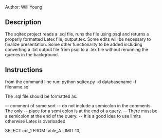 Author: Will Young

## Description

The sqltex project reads a .sql file, runs the file using psql and returns a properly formatted Latex file, output.tex. Some edits will be necessary to finalize presentation. Some other functionality to be added including converting a .txt output file from psql to a .tex file without rerunning the queries in the background.

## Instructions

from the command line run:
python sqltex.py -d databasename -f filename.sql

The .sql file should be formatted as:
 
 -- comment of some sort
 -- do not include a semicolon in the comments. The only
 -- place for a semi colon is at the end of a query.
 --  There must be a semicolon at the end of the query.
 -- It is a good idea to use limits otherwise Latex is overloaded.
 
 SELECT col_1
 FROM table_A
 LIMIT 10;